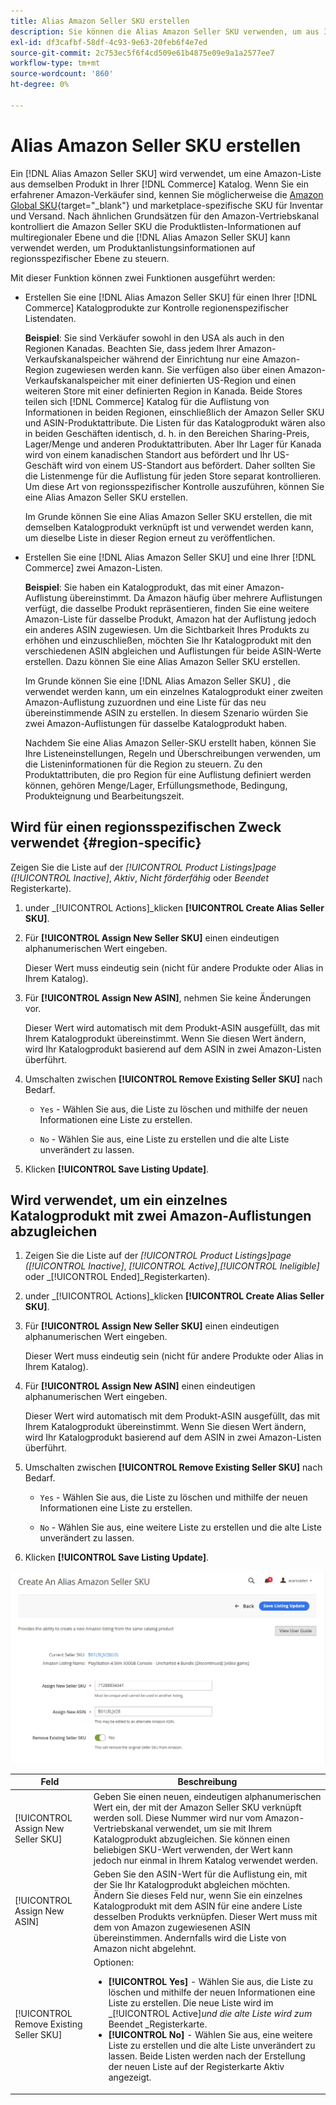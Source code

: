 ```yaml
---
title: Alias Amazon Seller SKU erstellen
description: Sie können die Alias Amazon Seller SKU verwenden, um aus Ihren Commerce-Katalogprodukten regionenübergreifende Amazon-Listen zu erstellen.
exl-id: df3cafbf-58df-4c93-9e63-20feb6f4e7ed
source-git-commit: 2c753ec5f6f4cd509e61b4875e09e9a1a2577ee7
workflow-type: tm+mt
source-wordcount: '860'
ht-degree: 0%

---
```


# Alias Amazon Seller SKU erstellen

Ein [!DNL Alias Amazon Seller SKU] wird verwendet, um eine Amazon-Liste aus demselben Produkt in Ihrer [!DNL Commerce] Katalog. Wenn Sie ein erfahrener Amazon-Verkäufer sind, kennen Sie möglicherweise die [Amazon Global SKU](https://sellercentral.amazon.com/gp/help/external/help.html?itemID=201394090){target=&quot;_blank&quot;} und marketplace-spezifische SKU für Inventar und Versand. Nach ähnlichen Grundsätzen für den Amazon-Vertriebskanal kontrolliert die Amazon Seller SKU die Produktlisten-Informationen auf multiregionaler Ebene und die [!DNL Alias Amazon Seller SKU] kann verwendet werden, um Produktanlistungsinformationen auf regionsspezifischer Ebene zu steuern.

Mit dieser Funktion können zwei Funktionen ausgeführt werden:

- Erstellen Sie eine [!DNL Alias Amazon Seller SKU] für einen Ihrer [!DNL Commerce] Katalogprodukte zur Kontrolle regionenspezifischer Listendaten.

   **Beispiel**: Sie sind Verkäufer sowohl in den USA als auch in den Regionen Kanadas. Beachten Sie, dass jedem Ihrer Amazon-Verkaufskanalspeicher während der Einrichtung nur eine Amazon-Region zugewiesen werden kann. Sie verfügen also über einen Amazon-Verkaufskanalspeicher mit einer definierten US-Region und einen weiteren Store mit einer definierten Region in Kanada. Beide Stores teilen sich [!DNL Commerce] Katalog für die Auflistung von Informationen in beiden Regionen, einschließlich der Amazon Seller SKU und ASIN-Produktattribute. Die Listen für das Katalogprodukt wären also in beiden Geschäften identisch, d. h. in den Bereichen Sharing-Preis, Lager/Menge und anderen Produktattributen. Aber Ihr Lager für Kanada wird von einem kanadischen Standort aus befördert und Ihr US-Geschäft wird von einem US-Standort aus befördert. Daher sollten Sie die Listenmenge für die Auflistung für jeden Store separat kontrollieren. Um diese Art von regionsspezifischer Kontrolle auszuführen, können Sie eine Alias Amazon Seller SKU erstellen.

   Im Grunde können Sie eine Alias Amazon Seller SKU erstellen, die mit demselben Katalogprodukt verknüpft ist und verwendet werden kann, um dieselbe Liste in dieser Region erneut zu veröffentlichen.

- Erstellen Sie eine [!DNL Alias Amazon Seller SKU] und eine Ihrer [!DNL Commerce] zwei Amazon-Listen.

   **Beispiel**: Sie haben ein Katalogprodukt, das mit einer Amazon-Auflistung übereinstimmt. Da Amazon häufig über mehrere Auflistungen verfügt, die dasselbe Produkt repräsentieren, finden Sie eine weitere Amazon-Liste für dasselbe Produkt, Amazon hat der Auflistung jedoch ein anderes ASIN zugewiesen. Um die Sichtbarkeit Ihres Produkts zu erhöhen und einzuschließen, möchten Sie Ihr Katalogprodukt mit den verschiedenen ASIN abgleichen und Auflistungen für beide ASIN-Werte erstellen. Dazu können Sie eine Alias Amazon Seller SKU erstellen.

   Im Grunde können Sie eine [!DNL Alias Amazon Seller SKU] , die verwendet werden kann, um ein einzelnes Katalogprodukt einer zweiten Amazon-Auflistung zuzuordnen und eine Liste für das neu übereinstimmende ASIN zu erstellen. In diesem Szenario würden Sie zwei Amazon-Auflistungen für dasselbe Katalogprodukt haben.

   Nachdem Sie eine Alias Amazon Seller-SKU erstellt haben, können Sie Ihre Listeneinstellungen, Regeln und Überschreibungen verwenden, um die Listeninformationen für die Region zu steuern. Zu den Produktattributen, die pro Region für eine Auflistung definiert werden können, gehören Menge/Lager, Erfüllungsmethode, Bedingung, Produkteignung und Bearbeitungszeit.

## Wird für einen regionsspezifischen Zweck verwendet {#region-specific}

Zeigen Sie die Liste auf der _[!UICONTROL Product Listings]_page (_[!UICONTROL Inactive]_, _Aktiv_, _Nicht förderfähig_ oder _Beendet_ Registerkarte).

1. under _[!UICONTROL Actions]_klicken **[!UICONTROL Create Alias Seller SKU]**.

1. Für **[!UICONTROL Assign New Seller SKU]** einen eindeutigen alphanumerischen Wert eingeben.

   Dieser Wert muss eindeutig sein (nicht für andere Produkte oder Alias in Ihrem Katalog).

1. Für **[!UICONTROL Assign New ASIN]**, nehmen Sie keine Änderungen vor.

   Dieser Wert wird automatisch mit dem Produkt-ASIN ausgefüllt, das mit Ihrem Katalogprodukt übereinstimmt. Wenn Sie diesen Wert ändern, wird Ihr Katalogprodukt basierend auf dem ASIN in zwei Amazon-Listen überführt.

1. Umschalten zwischen **[!UICONTROL Remove Existing Seller SKU]** nach Bedarf.

   - `Yes` - Wählen Sie aus, die Liste zu löschen und mithilfe der neuen Informationen eine Liste zu erstellen.

   - `No` - Wählen Sie aus, eine Liste zu erstellen und die alte Liste unverändert zu lassen.

1. Klicken **[!UICONTROL Save Listing Update]**.

## Wird verwendet, um ein einzelnes Katalogprodukt mit zwei Amazon-Auflistungen abzugleichen

1. Zeigen Sie die Liste auf der _[!UICONTROL Product Listings]_page (_[!UICONTROL Inactive]_, _[!UICONTROL Active]_,_[!UICONTROL Ineligible]_ oder _[!UICONTROL Ended]_Registerkarten).

1. under _[!UICONTROL Actions]_klicken **[!UICONTROL Create Alias Seller SKU]**.

1. Für **[!UICONTROL Assign New Seller SKU]** einen eindeutigen alphanumerischen Wert eingeben.

   Dieser Wert muss eindeutig sein (nicht für andere Produkte oder Alias in Ihrem Katalog).

1. Für **[!UICONTROL Assign New ASIN]** einen eindeutigen alphanumerischen Wert eingeben.

   Dieser Wert wird automatisch mit dem Produkt-ASIN ausgefüllt, das mit Ihrem Katalogprodukt übereinstimmt. Wenn Sie diesen Wert ändern, wird Ihr Katalogprodukt basierend auf dem ASIN in zwei Amazon-Listen überführt.

1. Umschalten zwischen **[!UICONTROL Remove Existing Seller SKU]** nach Bedarf.

   - `Yes` - Wählen Sie aus, die Liste zu löschen und mithilfe der neuen Informationen eine Liste zu erstellen.

   - `No` - Wählen Sie aus, eine weitere Liste zu erstellen und die alte Liste unverändert zu lassen.

1. Klicken **[!UICONTROL Save Listing Update]**.

![Erstellen einer Alias Amazon Seller SKU](assets/amazon-alias-sku-create.png)

| Feld | Beschreibung |
|--- |--- |
| [!UICONTROL Assign New Seller SKU] | Geben Sie einen neuen, eindeutigen alphanumerischen Wert ein, der mit der Amazon Seller SKU verknüpft werden soll. Diese Nummer wird nur vom Amazon-Vertriebskanal verwendet, um sie mit Ihrem Katalogprodukt abzugleichen. Sie können einen beliebigen SKU-Wert verwenden, der Wert kann jedoch nur einmal in Ihrem Katalog verwendet werden. |
| [!UICONTROL Assign New ASIN] | Geben Sie den ASIN-Wert für die Auflistung ein, mit der Sie Ihr Katalogprodukt abgleichen möchten. Ändern Sie dieses Feld nur, wenn Sie ein einzelnes Katalogprodukt mit dem ASIN für eine andere Liste desselben Produkts verknüpfen. Dieser Wert muss mit dem von Amazon zugewiesenen ASIN übereinstimmen. Andernfalls wird die Liste von Amazon nicht abgelehnt. |
| [!UICONTROL Remove Existing Seller SKU] | Optionen:<ul><li>**[!UICONTROL Yes]** - Wählen Sie aus, die Liste zu löschen und mithilfe der neuen Informationen eine Liste zu erstellen. Die neue Liste wird im _[!UICONTROL Active]_und die alte Liste wird zum_ Beendet _Registerkarte.</li><li>**[!UICONTROL No]** - Wählen Sie aus, eine weitere Liste zu erstellen und die alte Liste unverändert zu lassen. Beide Listen werden nach der Erstellung der neuen Liste auf der Registerkarte Aktiv angezeigt.</li></ul> |
